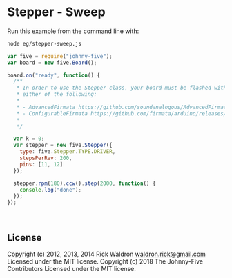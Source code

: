 <!--remove-start-->

# Stepper - Sweep

<!--remove-end-->








Run this example from the command line with:
```bash
node eg/stepper-sweep.js
```


```javascript
var five = require("johnny-five");
var board = new five.Board();

board.on("ready", function() {
  /**
   * In order to use the Stepper class, your board must be flashed with
   * either of the following:
   *
   * - AdvancedFirmata https://github.com/soundanalogous/AdvancedFirmata
   * - ConfigurableFirmata https://github.com/firmata/arduino/releases/tag/v2.6.2
   *
   */

  var k = 0;
  var stepper = new five.Stepper({
    type: five.Stepper.TYPE.DRIVER,
    stepsPerRev: 200,
    pins: [11, 12]
  });

  stepper.rpm(180).ccw().step(2000, function() {
    console.log("done");
  });
});

```








&nbsp;

<!--remove-start-->

## License
Copyright (c) 2012, 2013, 2014 Rick Waldron <waldron.rick@gmail.com>
Licensed under the MIT license.
Copyright (c) 2018 The Johnny-Five Contributors
Licensed under the MIT license.

<!--remove-end-->

